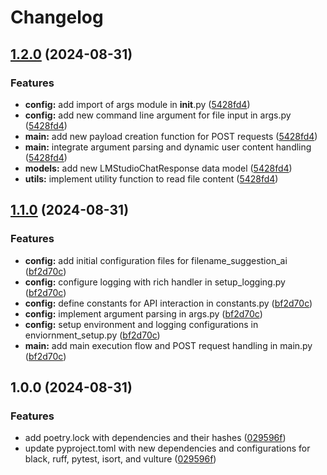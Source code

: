 # Changelog

## [1.2.0](https://github.com/myinusa/filename-suggestion-ai/compare/v1.1.0...v1.2.0) (2024-08-31)


### Features

* **config:** add import of args module in __init__.py ([5428fd4](https://github.com/myinusa/filename-suggestion-ai/commit/5428fd4a3a5b574a7fd40debbfa7ac4bc548c96e))
* **config:** add new command line argument for file input in args.py ([5428fd4](https://github.com/myinusa/filename-suggestion-ai/commit/5428fd4a3a5b574a7fd40debbfa7ac4bc548c96e))
* **main:** add new payload creation function for POST requests ([5428fd4](https://github.com/myinusa/filename-suggestion-ai/commit/5428fd4a3a5b574a7fd40debbfa7ac4bc548c96e))
* **main:** integrate argument parsing and dynamic user content handling ([5428fd4](https://github.com/myinusa/filename-suggestion-ai/commit/5428fd4a3a5b574a7fd40debbfa7ac4bc548c96e))
* **models:** add new LMStudioChatResponse data model ([5428fd4](https://github.com/myinusa/filename-suggestion-ai/commit/5428fd4a3a5b574a7fd40debbfa7ac4bc548c96e))
* **utils:** implement utility function to read file content ([5428fd4](https://github.com/myinusa/filename-suggestion-ai/commit/5428fd4a3a5b574a7fd40debbfa7ac4bc548c96e))

## [1.1.0](https://github.com/myinusa/filename-suggestion-ai/compare/v1.0.0...v1.1.0) (2024-08-31)


### Features

* **config:** add initial configuration files for filename_suggestion_ai ([bf2d70c](https://github.com/myinusa/filename-suggestion-ai/commit/bf2d70cf6757b55cc05d349ac6e197c2381cdccb))
* **config:** configure logging with rich handler in setup_logging.py ([bf2d70c](https://github.com/myinusa/filename-suggestion-ai/commit/bf2d70cf6757b55cc05d349ac6e197c2381cdccb))
* **config:** define constants for API interaction in constants.py ([bf2d70c](https://github.com/myinusa/filename-suggestion-ai/commit/bf2d70cf6757b55cc05d349ac6e197c2381cdccb))
* **config:** implement argument parsing in args.py ([bf2d70c](https://github.com/myinusa/filename-suggestion-ai/commit/bf2d70cf6757b55cc05d349ac6e197c2381cdccb))
* **config:** setup environment and logging configurations in enviornment_setup.py ([bf2d70c](https://github.com/myinusa/filename-suggestion-ai/commit/bf2d70cf6757b55cc05d349ac6e197c2381cdccb))
* **main:** add main execution flow and POST request handling in main.py ([bf2d70c](https://github.com/myinusa/filename-suggestion-ai/commit/bf2d70cf6757b55cc05d349ac6e197c2381cdccb))

## 1.0.0 (2024-08-31)


### Features

* add poetry.lock with dependencies and their hashes ([029596f](https://github.com/myinusa/filename-suggestion-ai/commit/029596f57c803770233f0ed34ab4c73f32b463a6))
* update pyproject.toml with new dependencies and configurations for black, ruff, pytest, isort, and vulture ([029596f](https://github.com/myinusa/filename-suggestion-ai/commit/029596f57c803770233f0ed34ab4c73f32b463a6))
